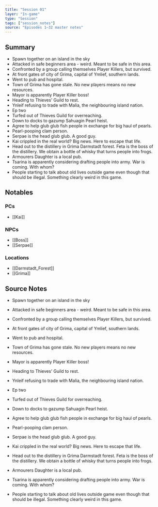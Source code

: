 ```yaml
---
title: "Session 01"
layer: "In-game"
type: "Session"
tags: ["session_notes"]
source: "Episodes 1–32 master notes"
---
```

## Summary

- Spawn together on an island in the sky
- Attacked in safe beginners area - weird. Meant to be safe in this area.
- Confronted by a group calling themselves Player Killers, but survived.
- At front gates of city of Grima, capital of Ymlief, southern lands.
- Went to pub and hospital.
- Town of Grima has gone stale. No new players means no new resources.
- Mayor is apparently Player Killer boss!
- Heading to Thieves' Guild to rest.
- Ynleif refusing to trade with Malia, the neighbouring island nation.
- Ep two
- Turfed out of Thieves Guild for overreaching.
- Down to docks to gazump Sahuagin Pearl heist.
- Agree to help glub glub fish people in exchange for big haul of pearls.
- Pearl-pooping clam person.
- Serpae is the head glub glub. A good guy.
- Kai crippled in the real world? Big news. Here to escape that life.
- Head out to the distillery in Grima Darmstadt forest. Feta is the boss of the distillery. We obtain a bottle of whisky that turns people into frogs.
- Armourers Daughter is a local pub.
- Tsarina is apparently considering drafting people into army. War is coming. With whom?
- People starting to talk about old lives outside game even though that should be illegal. Something clearly weird in this game.
## Notables

### PCs
- [[Kai]]

### NPCs
- [[Boss]]
- [[Serpae]]

### Locations
- [[Darmstadt_Forest]]
- [[Grima]]
## Source Notes

- Spawn together on an island in the sky
- Attacked in safe beginners area - weird. Meant to be safe in this area.
- Confronted by a group calling themselves Player Killers, but survived.
- At front gates of city of Grima, capital of Ymlief, southern lands.
- Went to pub and hospital.
- Town of Grima has gone stale. No new players means no new resources.
- Mayor is apparently Player Killer boss!
- Heading to Thieves' Guild to rest.
- Ynleif refusing to trade with Malia, the neighbouring island nation.


- Ep two
- Turfed out of Thieves Guild for overreaching.
- Down to docks to gazump Sahuagin Pearl heist.
- Agree to help glub glub fish people in exchange for big haul of pearls.
- Pearl-pooping clam person.
- Serpae is the head glub glub. A good guy.
- Kai crippled in the real world? Big news. Here to escape that life.
- Head out to the distillery in Grima Darmstadt forest. Feta is the boss of the distillery. We obtain a bottle of whisky that turns people into frogs.
- Armourers Daughter is a local pub.
- Tsarina is apparently considering drafting people into army. War is coming. With whom?
- People starting to talk about old lives outside game even though that should be illegal. Something clearly weird in this game.

